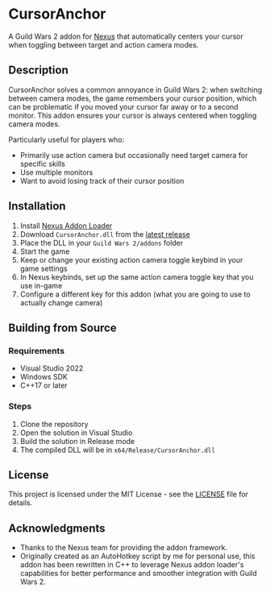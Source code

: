 # CursorAnchor

A Guild Wars 2 addon for [Nexus](https://github.com/RaidcoreGG/Nexus) that automatically centers your cursor when toggling between target and action camera modes.

## Description

CursorAnchor solves a common annoyance in Guild Wars 2: when switching between camera modes, the game remembers your cursor position, which can be problematic if you moved your cursor far away or to a second monitor. This addon ensures your cursor is always centered when toggling camera modes.

Particularly useful for players who:
- Primarily use action camera but occasionally need target camera for specific skills
- Use multiple monitors
- Want to avoid losing track of their cursor position

## Installation

1. Install [Nexus Addon Loader](https://github.com/RaidcoreGG/Nexus)
2. Download `CursorAnchor.dll` from the [latest release](https://github.com/Azrub/CursorAnchor/releases)
3. Place the DLL in your `Guild Wars 2/addons` folder
4. Start the game
5. Keep or change your existing action camera toggle keybind in your game settings
6. In Nexus keybinds, set up the same action camera toggle key that you use in-game
7. Configure a different key for this addon (what you are going to use to actually change camera)


## Building from Source

### Requirements
- Visual Studio 2022
- Windows SDK
- C++17 or later

### Steps
1. Clone the repository
2. Open the solution in Visual Studio
3. Build the solution in Release mode
4. The compiled DLL will be in `x64/Release/CursorAnchor.dll`

## License

This project is licensed under the MIT License - see the [LICENSE](LICENSE) file for details.

## Acknowledgments

- Thanks to the Nexus team for providing the addon framework.
- Originally created as an AutoHotkey script by me for personal use, this addon has been rewritten in C++ to leverage Nexus addon loader's capabilities for better performance and smoother integration with Guild Wars 2.
